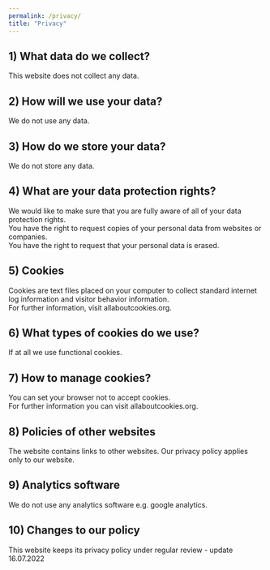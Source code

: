 ```yaml
---
permalink: /privacy/
title: "Privacy"
---
```

    
## 1) What data do we collect?
This website does not collect any data.

## 2) How will we use your data?
We do not use any data.

## 3) How do we store your data?
We do not store any data.

## 4) What are your data protection rights?
We would like to make sure that you are fully aware of all of your data protection rights.
<br> You have the right to request copies of your personal data from websites or companies.
<br> You have the right to request that your personal data is erased.

## 5) Cookies
Cookies are text files placed on your computer to collect standard internet log information and visitor behavior information. 
<br> For further information, visit allaboutcookies.org.

## 6) What types of cookies do we use?
If at all we use functional cookies.

## 7) How to manage cookies?
You can set your browser not to accept cookies. 
<br> For further information you can visit allaboutcookies.org.

## 8) Policies of other websites
The website contains links to other websites. Our privacy policy applies only to our website.

## 9) Analytics software
We do not use any analytics software e.g. google analytics. 

## 10) Changes to our policy
This website keeps its privacy policy under regular review - update 16.07.2022
